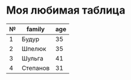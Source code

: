 # Моя любимая таблица
|№ |family|age|
|--|----|---|
1 | Будур| 35
2| Шпелюк| 35
3| Шульга| 41
4| Степанов|31
